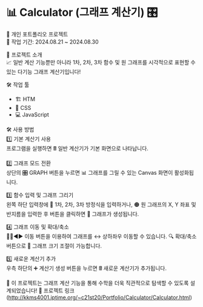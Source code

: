 # 📊 Calculator (그래프 계산기) 🎛️  
📌 개인 포트폴리오 프로젝트  
📅 작업 기간: 2024.08.21 ~ 2024.08.30  
  
📝 프로젝트 소개  
📈 일반 계산 기능뿐만 아니라 1차, 2차, 3차 함수 및 원 그래프를 시각적으로 표현할 수 있는 다기능 그래프 계산기입니다!  

🛠️ 작업 툴
- 🏗️ HTM
- 🎨 CSS
- 💻 JavaScript
  
🛠️ 사용 방법  
1️⃣ 기본 계산기 사용  
프로그램을 실행하면 🖩 일반 계산기가 기본 화면으로 나타납니다.
  
2️⃣ 그래프 모드 전환  
상단의 🎛️ GRAPH 버튼을 누르면 📊 그래프를 그릴 수 있는 Canvas 화면이 활성화됩니다.
  
3️⃣ 함수 입력 및 그래프 그리기  
왼쪽 하단 입력창에 📐 1차, 2차, 3차 방정식을 입력하거나,
🟠 원 그래프의 X, Y 좌표 및 반지름을 입력한 후 버튼을 클릭하면 📌 그래프가 생성됩니다.
  
4️⃣ 그래프 이동 및 확대/축소  
🔼🔽◀️▶️ 이동 버튼을 이용하여 그래프를 ↔️ 상하좌우 이동할 수 있습니다.
🔍 확대/축소 버튼으로 🔎 그래프 크기 조절이 가능합니다.
  
5️⃣ 새로운 계산기 추가  
우측 하단의 ➕ 계산기 생성 버튼을 누르면 🖩 새로운 계산기가 추가됩니다.  
  
🚀 이 프로젝트는 그래프 계산 기능을 통해 수학을 더욱 직관적으로 탐색할 수 있도록 설계되었습니다!
🔗 프로젝트 링크(http://kkms4001.iptime.org/~c21st20/Portfolio/Calculator/Calculator.html)
